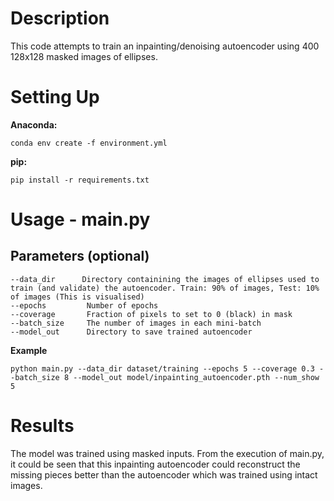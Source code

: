 # Description
This code attempts to train an inpainting/denoising autoencoder using 400 128x128 masked images of ellipses.

# Setting Up
**Anaconda:**
```
conda env create -f environment.yml
```

**pip:**
```
pip install -r requirements.txt
```

# Usage - main.py
## Parameters (optional)
```
--data_dir      Directory containining the images of ellipses used to train (and validate) the autoencoder. Train: 90% of images, Test: 10% of images (This is visualised)
--epochs         Number of epochs
--coverage       Fraction of pixels to set to 0 (black) in mask 
--batch_size     The number of images in each mini-batch
--model_out      Directory to save trained autoencoder
```

**Example**
```
python main.py --data_dir dataset/training --epochs 5 --coverage 0.3 --batch_size 8 --model_out model/inpainting_autoencoder.pth --num_show 5
```

# Results
The model was trained using masked inputs. From the execution of main.py, it could be seen that this inpainting autoencoder could reconstruct the missing pieces better than the autoencoder which was trained using intact images.